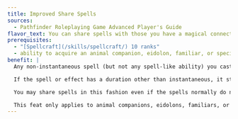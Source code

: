 ```yaml
---
title: Improved Share Spells
sources:
  - Pathfinder Roleplaying Game Advanced Player's Guide
flavor_text: You can share spells with those you have a magical connection with.
prerequisites:
  - "[Spellcraft](/skills/spellcraft/) 10 ranks"
  - ability to acquire an animal companion, eidolon, familiar, or special mount
benefit: |
  Any non-instantaneous spell (but not any spell-like ability) you cast on yourself can also affect a creature bonded to you (such as an animal companion, eidolon, familiar, or special mount). The creature must be within 5 feet of you at the time of casting to receive the benefit. The spell's duration is halved between you and your bonded creature (for example, a spell with a duration of 1 hour has a duration of 30 minutes for both you and your bonded creature).

  If the spell or effect has a duration other than instantaneous, it stops affecting the creature if it moves farther than 5 feet away from you. It does not affect the creature again if it returns before the duration expires.

  You may share spells in this fashion even if the spells normally do not affect creatures of that type.

  This feat only applies to animal companions, eidolons, familiars, or special mounts gained through a class feature.
---
```



